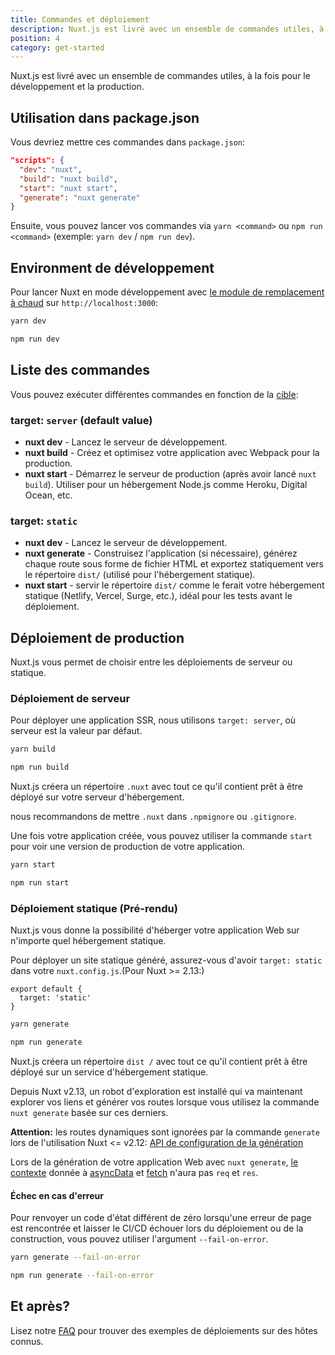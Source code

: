 ```yaml
---
title: Commandes et déploiement
description: Nuxt.js est livré avec un ensemble de commandes utiles, à la fois pour le développement et la production.
position: 4
category: get-started
---
```


Nuxt.js est livré avec un ensemble de commandes utiles, à la fois pour le développement et la production.

## Utilisation dans package.json

Vous devriez mettre ces commandes dans `package.json`:

```json
"scripts": {
  "dev": "nuxt",
  "build": "nuxt build",
  "start": "nuxt start",
  "generate": "nuxt generate"
}
```

Ensuite, vous pouvez lancer vos commandes via `yarn <command>` ou `npm run <command>` (exemple: `yarn dev` / `npm run dev`).

## Environment de développement

Pour lancer Nuxt en mode développement avec [le module de remplacement à chaud](https://webpack.js.org/concepts/hot-module-replacement/) sur `http://localhost:3000`:

<code-group>

  <code-block label="Yarn" active>

```bash
yarn dev
```

  </code-block>

  <code-block label="NPM">

```bash
npm run dev
```

  </code-block>
</code-group>

## Liste des commandes

Vous pouvez exécuter différentes commandes en fonction de la [cible](/docs/2.x/features/deployment-targets):

### target: `server` (default value)

- **nuxt dev** - Lancez le serveur de développement.
- **nuxt build** - Créez et optimisez votre application avec Webpack pour la production.
- **nuxt start** - Démarrez le serveur de production (après avoir lancé `nuxt build`). Utiliser pour un hébergement Node.js comme Heroku, Digital Ocean, etc.

### target: `static`

- **nuxt dev** - Lancez le serveur de développement.
- **nuxt generate** - Construisez l'application (si nécessaire), générez chaque route sous forme de fichier HTML et exportez statiquement vers le répertoire `dist/` (utilisé pour l'hébergement statique).
- **nuxt start** - servir le répertoire `dist/` comme le ferait votre hébergement statique (Netlify, Vercel, Surge, etc.), idéal pour les tests avant le déploiement.

## Déploiement de production

Nuxt.js vous permet de choisir entre les déploiements de serveur ou statique.

### Déploiement de serveur

Pour déployer une application SSR, nous utilisons `target: server`, où serveur est la valeur par défaut.

<code-group>
  <code-block label="Yarn" active>

```bash
yarn build
```

  </code-block>
  <code-block label="NPM">

```bash
npm run build
```

  </code-block>
</code-group>

Nuxt.js créera un répertoire `.nuxt` avec tout ce qu'il contient prêt à être déployé sur votre serveur d'hébergement.

<base-alert type="info">

nous recommandons de mettre `.nuxt` dans `.npmignore` ou `.gitignore`.

</base-alert>

Une fois votre application créée, vous pouvez utiliser la commande `start` pour voir une version de production de votre application.

<code-group>
  <code-block label="Yarn" active>

```bash
yarn start
```

  </code-block>
  <code-block label="NPM">

```bash
npm run start
```

  </code-block>
</code-group>

### Déploiement statique (Pré-rendu)

Nuxt.js vous donne la possibilité d'héberger votre application Web sur n'importe quel hébergement statique.

Pour déployer un site statique généré, assurez-vous d'avoir `target: static` dans votre `nuxt.config.js`.(Pour Nuxt >= 2.13:)

```js{}[nuxt.config.js]
export default {
  target: 'static'
}
```

<code-group>
  <code-block label="Yarn" active>

```bash
yarn generate
```

  </code-block>
  <code-block label="NPM">

```bash
npm run generate
```

  </code-block>
</code-group>

Nuxt.js créera un répertoire `dist /` avec tout ce qu'il contient prêt à être déployé sur un service d'hébergement statique.

Depuis Nuxt v2.13, un robot d'exploration est installé qui va maintenant explorer vos liens et générer vos routes lorsque vous utilisez la commande `nuxt generate` basée sur ces derniers.

<base-alert>

**Attention:** les routes dynamiques sont ignorées par la commande `generate` lors de l'utilisation Nuxt <= v2.12: [API de configuration de la génération](/docs/2.x/configuration-glossary/configuration-generate)

</base-alert>

<base-alert type="info">

Lors de la génération de votre application Web avec `nuxt generate`, [le contexte](/docs/2.x/internals-glossary/context) donnée à [asyncData](/docs/2.x/features/data-fetching#async-data) et [fetch](/docs/2.x/features/data-fetching#the-fetch-hook) n'aura pas `req` et `res`.

</base-alert>

#### **Échec en cas d'erreur**

Pour renvoyer un code d'état différent de zéro lorsqu'une erreur de page est rencontrée et laisser le CI/CD échouer lors du déploiement ou de la construction, vous pouvez utiliser l'argument `--fail-on-error`.

<code-group>
  <code-block label="Yarn" active>

```bash
yarn generate --fail-on-error
```

  </code-block>
  <code-block label="NPM">

```bash
npm run generate --fail-on-error
```

  </code-block>

</code-group>

## Et après?

<base-alert type="next">

Lisez notre [FAQ](/faq) pour trouver des exemples de déploiements sur des hôtes connus.

</base-alert>

</div>

